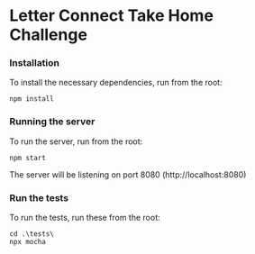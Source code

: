 # Letter Connect Take Home Challenge

### Installation
To install the necessary dependencies, run from the root:

```
npm install
```

### Running the server
To run the server, run from the root:

```
npm start
```
The server will be listening on port 8080 (http://localhost:8080)

### Run the tests
To run the tests, run these from the root:

```
cd .\tests\
npx mocha
```

